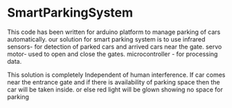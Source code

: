 # SmartParkingSystem
This code has been written for arduino platform to manage parking of cars automatically.
our solution for smart parking system is to use
 infrared sensors- for detection of parked cars and arrived cars near the gate.
servo motor- used to open and close the gates.
microcontroller - for processing data.

This solution is completely Independent of human interference. 
If car comes near the entrance gate and if there is availability of parking space then the car will be taken inside.
or else red light will be glown showing no space for parking
